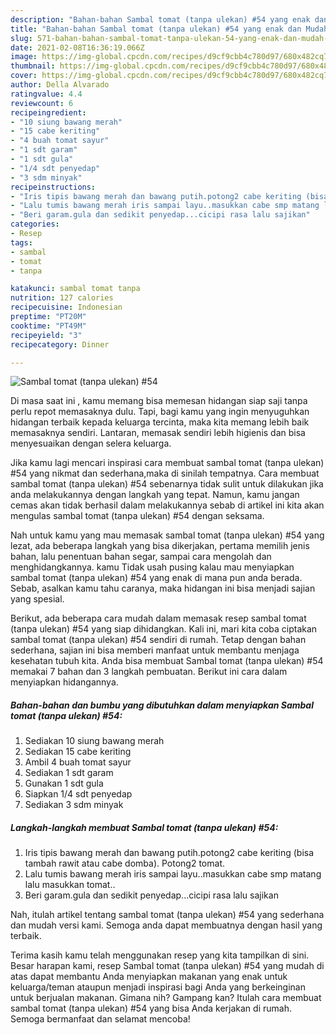```yaml
---
description: "Bahan-bahan Sambal tomat (tanpa ulekan) #54 yang enak dan Mudah Dibuat"
title: "Bahan-bahan Sambal tomat (tanpa ulekan) #54 yang enak dan Mudah Dibuat"
slug: 571-bahan-bahan-sambal-tomat-tanpa-ulekan-54-yang-enak-dan-mudah-dibuat
date: 2021-02-08T16:36:19.066Z
image: https://img-global.cpcdn.com/recipes/d9cf9cbb4c780d97/680x482cq70/sambal-tomat-tanpa-ulekan-54-foto-resep-utama.jpg
thumbnail: https://img-global.cpcdn.com/recipes/d9cf9cbb4c780d97/680x482cq70/sambal-tomat-tanpa-ulekan-54-foto-resep-utama.jpg
cover: https://img-global.cpcdn.com/recipes/d9cf9cbb4c780d97/680x482cq70/sambal-tomat-tanpa-ulekan-54-foto-resep-utama.jpg
author: Della Alvarado
ratingvalue: 4.4
reviewcount: 6
recipeingredient:
- "10 siung bawang merah"
- "15 cabe keriting"
- "4 buah tomat sayur"
- "1 sdt garam"
- "1 sdt gula"
- "1/4 sdt penyedap"
- "3 sdm minyak"
recipeinstructions:
- "Iris tipis bawang merah dan bawang putih.potong2 cabe keriting (bisa tambah rawit atau cabe domba). Potong2 tomat."
- "Lalu tumis bawang merah iris sampai layu..masukkan cabe smp matang lalu masukkan tomat.."
- "Beri garam.gula dan sedikit penyedap...cicipi rasa lalu sajikan"
categories:
- Resep
tags:
- sambal
- tomat
- tanpa

katakunci: sambal tomat tanpa 
nutrition: 127 calories
recipecuisine: Indonesian
preptime: "PT20M"
cooktime: "PT49M"
recipeyield: "3"
recipecategory: Dinner

---
```



![Sambal tomat (tanpa ulekan) #54](https://img-global.cpcdn.com/recipes/d9cf9cbb4c780d97/680x482cq70/sambal-tomat-tanpa-ulekan-54-foto-resep-utama.jpg)

Di masa  saat ini , kamu memang bisa memesan hidangan siap saji tanpa perlu repot memasaknya dulu. Tapi, bagi kamu yang ingin menyuguhkan hidangan terbaik kepada keluarga tercinta, maka kita memang lebih baik memasaknya sendiri. Lantaran, memasak sendiri lebih higienis dan bisa menyesuaikan dengan selera keluarga.

Jika kamu lagi mencari inspirasi cara membuat sambal tomat (tanpa ulekan) #54 yang nikmat dan sederhana,maka di sinilah tempatnya. Cara membuat sambal tomat (tanpa ulekan) #54  sebenarnya tidak sulit untuk dilakukan jika anda melakukannya dengan langkah yang tepat. Namun, kamu jangan cemas akan tidak berhasil dalam melakukannya 
sebab di artikel ini kita akan mengulas sambal tomat (tanpa ulekan) #54 dengan seksama.  



Nah untuk kamu yang mau memasak sambal tomat (tanpa ulekan) #54 yang lezat, ada beberapa langkah yang bisa dikerjakan, pertama memilih jenis bahan, lalu penentuan bahan segar, sampai cara mengolah dan menghidangkannya. kamu Tidak usah pusing kalau mau menyiapkan sambal tomat (tanpa ulekan) #54 yang enak di mana pun anda berada. Sebab, asalkan kamu  tahu caranya, maka hidangan ini bisa menjadi sajian yang spesial.

Berikut, ada beberapa cara mudah dalam memasak resep sambal tomat (tanpa ulekan) #54 yang siap dihidangkan. Kali ini, mari kita coba ciptakan sambal tomat (tanpa ulekan) #54 sendiri di rumah. Tetap dengan bahan sederhana, sajian ini bisa memberi manfaat untuk membantu menjaga kesehatan tubuh kita. Anda bisa membuat Sambal tomat (tanpa ulekan) #54 memakai 7 bahan dan 3 langkah pembuatan. Berikut ini cara dalam menyiapkan hidangannya.

<!--inarticleads1-->

##### Bahan-bahan dan bumbu yang dibutuhkan dalam menyiapkan Sambal tomat (tanpa ulekan) #54:

1. Sediakan 10 siung bawang merah
1. Sediakan 15 cabe keriting
1. Ambil 4 buah tomat sayur
1. Sediakan 1 sdt garam
1. Gunakan 1 sdt gula
1. Siapkan 1/4 sdt penyedap
1. Sediakan 3 sdm minyak




<!--inarticleads2-->

##### Langkah-langkah membuat Sambal tomat (tanpa ulekan) #54:

1. Iris tipis bawang merah dan bawang putih.potong2 cabe keriting (bisa tambah rawit atau cabe domba). Potong2 tomat.
1. Lalu tumis bawang merah iris sampai layu..masukkan cabe smp matang lalu masukkan tomat..
1. Beri garam.gula dan sedikit penyedap...cicipi rasa lalu sajikan




Nah, itulah artikel tentang  sambal tomat (tanpa ulekan) #54  yang sederhana dan mudah versi kami. Semoga anda dapat membuatnya dengan hasil yang terbaik. 

Terima kasih kamu telah menggunakan resep yang kita tampilkan di sini. Besar harapan kami, resep  Sambal tomat (tanpa ulekan) #54 yang mudah di atas dapat membantu Anda menyiapkan makanan yang enak untuk keluarga/teman ataupun menjadi inspirasi bagi Anda yang berkeinginan untuk berjualan makanan. Gimana nih? Gampang kan? Itulah cara membuat sambal tomat (tanpa ulekan) #54 yang bisa Anda kerjakan di rumah. Semoga bermanfaat dan selamat mencoba!

